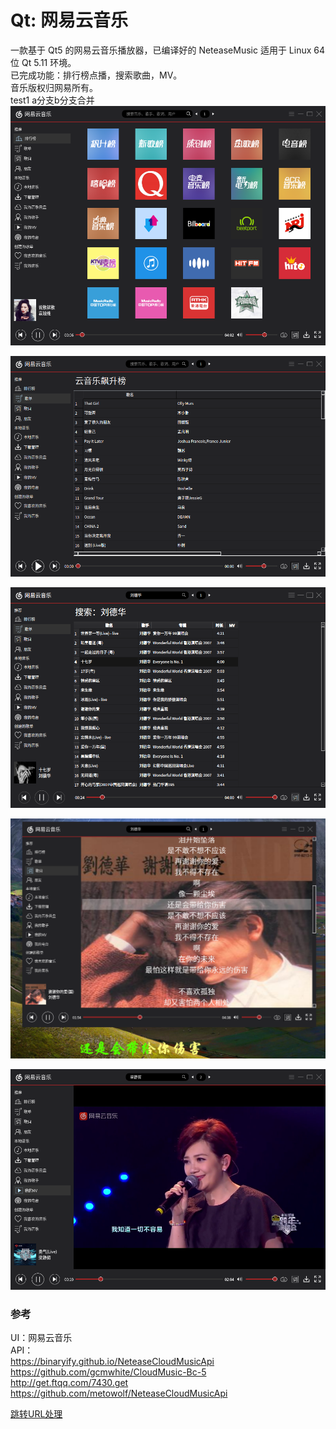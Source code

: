 # Qt: 网易云音乐
一款基于 Qt5 的网易云音乐播放器，已编译好的 NeteaseMusic 适用于 Linux 64 位 Qt 5.11 环境。  
已完成功能：排行榜点播，搜索歌曲，MV。  
音乐版权归网易所有。  
test1
a分支b分支合并
![alt](toplist.png)  

![alt](songlist.png)  

![alt](search.png)  

![alt](lyric.png)  

![alt](MV.png)  

### 参考
UI：网易云音乐  
API：  
https://binaryify.github.io/NeteaseCloudMusicApi  
https://github.com/gcmwhite/CloudMusic-Bc-5  
http://get.ftqq.com/7430.get  
https://github.com/metowolf/NeteaseCloudMusicApi

[跳转URL处理](https://blog.csdn.net/mingzznet/article/details/9724371)
